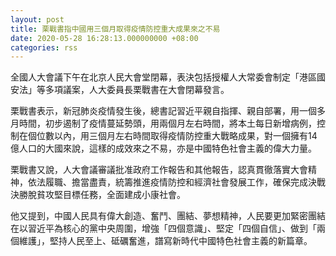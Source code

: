 ```yaml
---
layout: post
title: 栗戰書指中國用三個月取得疫情防控重大成果來之不易
date: 2020-05-28 16:28:13.000000000 +08:00
categories: rss
---
```


全國人大會議下午在北京人民大會堂閉幕，表決包括授權人大常委會制定「港區國安法」等多項議案，人大委員長栗戰書在大會閉幕發言。

栗戰書表示，新冠肺炎疫情發生後，總書記習近平親自指揮、親自部署，用一個多月時間，初步遏制了疫情蔓延勢頭，用兩個月左右時間，將本土每日新增病例，控制在個位數以內，用三個月左右時間取得疫情防控重大戰略成果，對一個擁有14億人口的大國來說，這樣的成效來之不易，亦是中國特色社會主義的偉大力量。

栗戰書又說，人大會議審議批准政府工作報告和其他報告，認真貫徹落實大會精神，依法履職、擔當盡責，統籌推進疫情防控和經濟社會發展工作，確保完成決戰決勝脫貧攻堅目標任務，全面建成小康社會。

他又提到，中國人民具有偉大創造、奮鬥、團結、夢想精神，人民要更加緊密團結在以習近平為核心的黨中央周圍，增強「四個意識」、堅定「四個自信」、做到「兩個維護」，堅持人民至上、砥礪奮進，譜寫新時代中國特色社會主義的新篇章。
